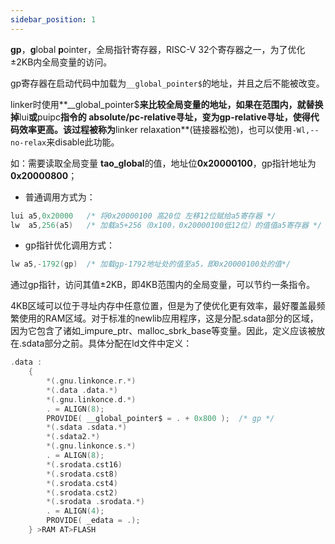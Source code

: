 ```yaml
---
sidebar_position: 1
---
```


**gp**，**g**lobal **p**ointer，全局指针寄存器，RISC-V 32个寄存器之一，为了优化±2KB内全局变量的访问。

gp寄存器在启动代码中加载为`__global_pointer$`的地址，并且之后不能被改变。

linker时使用**__global_pointer$**来比较全局变量的地址，如果在范围内，就替换掉**lui**或**puipc**指令的 absolute/pc-relative寻址，变为gp-relative寻址，使得代码效率更高。该过程被称为**linker relaxation**(链接器松弛)，也可以使用`-Wl,--no-relax`来disable此功能。

如：需要读取全局变量 **tao_global**的值，地址位**0x20000100**，gp指针地址为**0x20000800**；

- 普通调用方式为：

```c
lui a5,0x20000   /* 将0x20000100 高20位 左移12位赋给a5寄存器 */
lw  a5,256(a5)   /* 加载a5+256（0x100，0x20000100低12位）的值值a5寄存器 */
```

- gp指针优化调用方式：

```C
lw a5,-1792(gp)  /* 加载gp-1792地址处的值至a5，即0x20000100处的值*/
```

通过gp指针，访问其值±2KB，即4KB范围内的全局变量，可以节约一条指令。

4KB区域可以位于寻址内存中任意位置，但是为了使优化更有效率，最好覆盖最频繁使用的RAM区域。对于标准的newlib应用程序，这是分配.sdata部分的区域，因为它包含了诸如_impure_ptr、malloc_sbrk_base等变量。因此，定义应该被放在.sdata部分之前。具体分配在ld文件中定义：

```C
.data :
	{
    	*(.gnu.linkonce.r.*)
    	*(.data .data.*)
    	*(.gnu.linkonce.d.*)
		. = ALIGN(8);
    	PROVIDE( __global_pointer$ = . + 0x800 );  /* gp */
    	*(.sdata .sdata.*)
		*(.sdata2.*)
    	*(.gnu.linkonce.s.*)
    	. = ALIGN(8);
    	*(.srodata.cst16)
    	*(.srodata.cst8)
    	*(.srodata.cst4)
    	*(.srodata.cst2)
    	*(.srodata .srodata.*)
    	. = ALIGN(4);
		PROVIDE( _edata = .);
	} >RAM AT>FLASH
```

